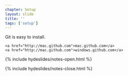 ```yaml
---
chapter: Setup
layout: slide
title: ''
tags: ['setup']
---
```


<div class="sticky">
	<span><i class="icon-cloud-download"> </i></span>
	Git is easy to install.

	<a href="http://mac.github.com">mac.github.com</a>
	<a href="http://mac.github.com">windows.github.com</a>
</div>

{% include hydeslides/notes-open.html %}

{% include hydeslides/notes-close.html %}